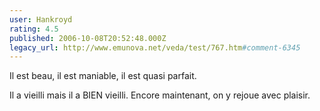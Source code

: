 ```yaml
---
user: Hankroyd
rating: 4.5
published: 2006-10-08T20:52:48.000Z
legacy_url: http://www.emunova.net/veda/test/767.htm#comment-6345
---
```

Il est beau, il est maniable, il est quasi parfait.

Il a vieilli mais il a BIEN vieilli. Encore maintenant, on y rejoue avec plaisir.
